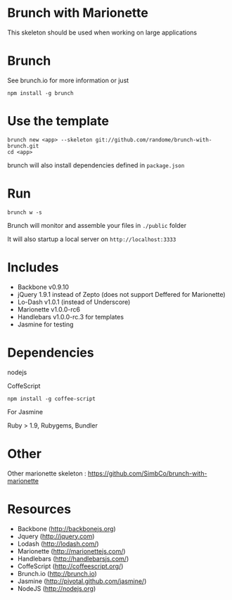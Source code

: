 Brunch with Marionette
===
This skeleton should be used when working on large applications

Brunch
===
See brunch.io for more information
or just
```
npm install -g brunch
```

Use the template
===
```
brunch new <app> --skeleton git://github.com/randome/brunch-with-brunch.git
cd <app>
```
brunch will also install dependencies defined in `package.json`

Run
===
`brunch w -s`

Brunch will monitor and assemble your files in `./public` folder

It will also startup a local server on `http://localhost:3333`

Includes
===
- Backbone v0.9.10
- jQuery 1.9.1 instead of Zepto (does not support Deffered for Marionette)
- Lo-Dash v1.0.1 (instead of Underscore)
- Marionette v1.0.0-rc6
- Handlebars v1.0.0-rc.3 for templates
- Jasmine for testing

Dependencies
===
nodejs

CoffeScript

`
npm install -g coffee-script
`

For Jasmine

Ruby > 1.9, Rubygems, Bundler


Other
===
Other marionette skeleton :
https://github.com/SimbCo/brunch-with-marionette

Resources
===
* Backbone (http://backbonejs.org)
* Jquery (http://jquery.com)
* Lodash (http://lodash.com/)
* Marionette (http://marionettejs.com/)
* Handlebars (http://handlebarsjs.com/)
* CoffeScript (http://coffeescript.org/)
* Brunch.io (http://brunch.io)
* Jasmine (http://pivotal.github.com/jasmine/)
* NodeJS (http://nodejs.org)

[brunch.io]: http://brunch.io
[nodejs]: http://nodejs.org
